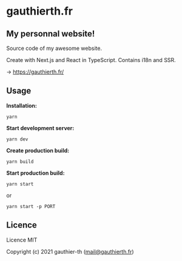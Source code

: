 # gauthierth.fr

## My personnal website!

Source code of my awesome website.

Create with Next.js and React in TypeScript. Contains i18n and SSR.

-> https://gauthierth.fr/

## Usage

__Installation:__
```
yarn
```

__Start development server:__
```
yarn dev
```

__Create production build:__
```
yarn build
```

__Start production build:__
```
yarn start
```
or
```
yarn start -p PORT
```

## Licence

Licence MIT

Copyright (c) 2021 gauthier-th (mail@gauthierth.fr)